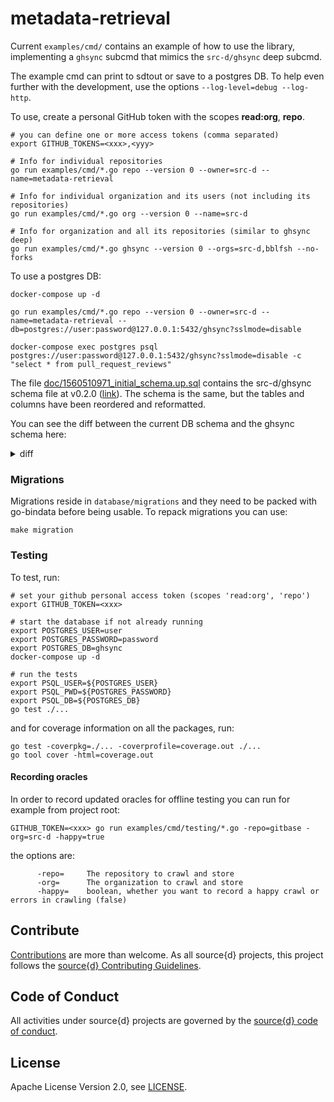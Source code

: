 # metadata-retrieval

Current `examples/cmd/` contains an example of how to use the library, implementing a `ghsync` subcmd that mimics the `src-d/ghsync` deep subcmd.

The example cmd can print to sdtout or save to a postgres DB. To help even further with the development, use the options `--log-level=debug --log-http`.

To use, create a personal GitHub token with the scopes **read:org**, **repo**.

```shell
# you can define one or more access tokens (comma separated)
export GITHUB_TOKENS=<xxx>,<yyy>

# Info for individual repositories
go run examples/cmd/*.go repo --version 0 --owner=src-d --name=metadata-retrieval

# Info for individual organization and its users (not including its repositories)
go run examples/cmd/*.go org --version 0 --name=src-d

# Info for organization and all its repositories (similar to ghsync deep)
go run examples/cmd/*.go ghsync --version 0 --orgs=src-d,bblfsh --no-forks
```

To use a postgres DB:

```shell
docker-compose up -d

go run examples/cmd/*.go repo --version 0 --owner=src-d --name=metadata-retrieval --db=postgres://user:password@127.0.0.1:5432/ghsync?sslmode=disable

docker-compose exec postgres psql postgres://user:password@127.0.0.1:5432/ghsync?sslmode=disable -c "select * from pull_request_reviews"
```

The file [doc/1560510971_initial_schema.up.sql](./doc/1560510971_initial_schema.up.sql) contains the src-d/ghsync schema file at v0.2.0 ([link](https://github.com/src-d/ghsync/blob/v0.2.0/models/sql/1560510971_initial_schema.up.sql)). The schema is the same, but the tables and columns have been reordered and reformatted.

You can see the diff between the current DB schema and the ghsync schema here:

<details><summary>diff</summary>

```diff
--- doc/1560510971_initial_schema.up.sql	2019-09-30 10:28:28.569403577 +0100
+++ database/migrations/000001_init.up.sql	2019-09-30 12:27:48.783414881 +0100
@@ -1,267 +1,251 @@
 BEGIN;

-CREATE TABLE organizations (
-  kallax_id serial NOT NULL PRIMARY KEY,
+CREATE TABLE IF NOT EXISTS organizations_versioned (
+  sum256 character varying(64) PRIMARY KEY,
+  versions integer ARRAY,

   avatar_url text,
   billing_email text,
-  blog text,
   collaborators bigint,
-  company text,
   created_at timestamptz,
   description text,
-  disk_usage bigint,
   email text,
-  followers bigint,
-  following bigint,
   htmlurl text,
   id bigint,
   location text,
   login text,
   name text,
   node_id text,
   owned_private_repos bigint,
-  private_gists bigint,
-  public_gists bigint,
   public_repos bigint,
   total_private_repos bigint,
   two_factor_requirement_enabled boolean,
-  type text,
   updated_at timestamptz
 );

-CREATE TABLE users (
-  kallax_id serial NOT NULL PRIMARY KEY,
+CREATE INDEX IF NOT EXISTS organizations_versions ON organizations_versioned (versions);
+
+CREATE TABLE IF NOT EXISTS users_versioned (
+  sum256 character varying(64) PRIMARY KEY,
+  versions integer ARRAY,

   avatar_url text,
   bio text,
-  blog text,
-  collaborators bigint,
   company text,
   created_at timestamptz,
-  disk_usage bigint,
   email text,
   followers bigint,
   following bigint,
-  gravatar_id text,
   hireable boolean,
   htmlurl text,
   id bigint,
   location text,
   login text,
   name text,
   node_id text,
   owned_private_repos bigint,
   private_gists bigint,
   public_gists bigint,
   public_repos bigint,
   site_admin boolean,
-  suspended_at timestamptz,
   total_private_repos bigint,
-  two_factor_authentication boolean,
-  type text,
   updated_at timestamptz
 );

-CREATE TABLE repositories (
-  kallax_id serial NOT NULL PRIMARY KEY,
+CREATE INDEX IF NOT EXISTS users_versions ON users_versioned (versions);

+CREATE TABLE IF NOT EXISTS repositories_versioned (
+  sum256 character varying(64) PRIMARY KEY,
+  versions integer ARRAY,
+
   allow_merge_commit boolean,
   allow_rebase_merge boolean,
   allow_squash_merge boolean,
   archived boolean,
-  auto_init boolean,
   clone_url text,
-  code_of_conduct jsonb,
   created_at timestamptz,
   default_branch text,
   description text,
   disabled boolean,
   fork boolean,
   forks_count bigint,
   full_name text,
-  git_url text,
-  gitignore_template text,
-  has_downloads boolean,
   has_issues boolean,
-  has_pages boolean,
-  has_projects boolean,
   has_wiki boolean,
   homepage text,
   htmlurl text,
   id bigint,
   language text,
-  license jsonb,
-  license_template text,
-  master_branch text,
   mirror_url text,
   name text,
-  network_count bigint,
   node_id text,
   open_issues_count bigint,
-  organization_id bigint NOT NULL,
-  organization_name text NOT NULL,
   owner_id bigint NOT NULL,
   owner_login text NOT NULL,
   owner_type text NOT NULL,
-  parent jsonb,
-  permissions jsonb,
   private boolean,
   pushed_at timestamptz,
-  size bigint,
-  source jsonb,
   sshurl text,
   stargazers_count bigint,
-  subscribers_count bigint,
-  svnurl text,
-  team_id bigint,
   topics text[] NOT NULL,
   updated_at timestamptz,
   watchers_count bigint
 );

-CREATE TABLE issues (
-  kallax_id serial NOT NULL PRIMARY KEY,
+CREATE INDEX IF NOT EXISTS repositories_versions ON repositories_versioned (versions);

-  assignee_id bigint NOT NULL,
-  assignee_login text NOT NULL,
-  assignees jsonb NOT NULL,
+CREATE TABLE IF NOT EXISTS issues_versioned (
+  sum256 character varying(64) PRIMARY KEY,
+  versions integer ARRAY,
+
+  assignees text[] NOT NULL,
   body text,
   closed_at timestamptz,
   closed_by_id bigint NOT NULL,
   closed_by_login text NOT NULL,
   comments bigint,
   created_at timestamptz,
   htmlurl text,
   id bigint,
   labels text[] NOT NULL,
   locked boolean,
-  milestone_id bigint NOT NULL,
+  milestone_id text NOT NULL,
   milestone_title text NOT NULL,
   node_id text,
   number bigint,
   repository_name text NOT NULL,
   repository_owner text NOT NULL,
   state text,
   title text,
   updated_at timestamptz,
   user_id bigint NOT NULL,
   user_login text NOT NULL
 );

-CREATE TABLE issue_comments (
-  kallax_id serial NOT NULL PRIMARY KEY,
+CREATE INDEX IF NOT EXISTS issues_versions ON issues_versioned (versions);
+
+CREATE TABLE IF NOT EXISTS issue_comments_versioned (
+  sum256 character varying(64) PRIMARY KEY,
+  versions integer ARRAY,

   author_association text,
   body text,
   created_at timestamptz,
   htmlurl text,
   id bigint,
   issue_number bigint NOT NULL,
   node_id text,
-  reactions jsonb,
   repository_name text NOT NULL,
   repository_owner text NOT NULL,
   updated_at timestamptz,
   user_id bigint NOT NULL,
   user_login text NOT NULL
 );

-CREATE TABLE pull_requests (
-  kallax_id serial NOT NULL PRIMARY KEY,
+CREATE INDEX IF NOT EXISTS issue_comments_versions ON issue_comments_versioned (versions);
+
+CREATE TABLE IF NOT EXISTS pull_requests_versioned (
+  sum256 character varying(64) PRIMARY KEY,
+  versions integer ARRAY,

   additions bigint,
-  assignee_id bigint NOT NULL,
-  assignee_login text NOT NULL,
-  assignees jsonb NOT NULL,
+  assignees text[] NOT NULL,
   author_association text,
-  base_label text NOT NULL,
   base_ref text NOT NULL,
   base_repository_name text NOT NULL,
   base_repository_owner text NOT NULL,
   base_sha text NOT NULL,
   base_user text NOT NULL,
   body text,
   changed_files bigint,
   closed_at timestamptz,
   comments bigint,
   commits bigint,
   created_at timestamptz,
   deletions bigint,
-  draft boolean,
-  head_label text NOT NULL,
   head_ref text NOT NULL,
   head_repository_name text NOT NULL,
   head_repository_owner text NOT NULL,
   head_sha text NOT NULL,
   head_user text NOT NULL,
   htmlurl text,
   id bigint,
   labels text[] NOT NULL,
   maintainer_can_modify boolean,
   merge_commit_sha text,
   mergeable boolean,
-  mergeable_state text,
   merged boolean,
   merged_at timestamptz,
   merged_by_id bigint NOT NULL,
   merged_by_login text NOT NULL,
-  milestone_id bigint NOT NULL,
+  milestone_id text NOT NULL,
   milestone_title text NOT NULL,
   node_id text,
   number bigint,
   repository_name text NOT NULL,
   repository_owner text NOT NULL,
-  requested_reviewers jsonb NOT NULL,
   review_comments bigint,
   state text,
   title text,
   updated_at timestamptz,
   user_id bigint NOT NULL,
   user_login text NOT NULL
 );

-CREATE TABLE pull_request_reviews (
-  kallax_id serial NOT NULL PRIMARY KEY,
+CREATE INDEX IF NOT EXISTS pull_requests_versions ON pull_requests_versioned (versions);
+
+CREATE TABLE IF NOT EXISTS pull_request_reviews_versioned (
+  sum256 character varying(64) PRIMARY KEY,
+  versions integer ARRAY,

   body text,
   commit_id text,
   htmlurl text,
   id bigint,
   node_id text,
   pull_request_number bigint NOT NULL,
   repository_name text NOT NULL,
   repository_owner text NOT NULL,
   state text,
   submitted_at timestamptz,
   user_id bigint NOT NULL,
   user_login text NOT NULL
 );

-CREATE TABLE pull_request_comments (
-  kallax_id serial NOT NULL PRIMARY KEY,
+CREATE INDEX IF NOT EXISTS pull_request_reviews_versions ON pull_request_reviews_versioned (versions);
+
+/*
+The name is used for compatiblity with ghsync, but pull_request_comments
+does not store the IssueComment's of PullRequest's.
+Instead it stores the PullRequestReviewComment, so a better name would be
+pull_request_review_comments
+*/
+CREATE TABLE IF NOT EXISTS pull_request_comments_versioned (
+  sum256 character varying(64) PRIMARY KEY,
+  versions integer ARRAY,

   author_association text,
   body text,
   commit_id text,
   created_at timestamptz,
   diff_hunk text,
   htmlurl text,
   id bigint,
   in_reply_to bigint,
   node_id text,
   original_commit_id text,
   original_position bigint,
   path text,
   position bigint,
   pull_request_number bigint NOT NULL,
   pull_request_review_id bigint,
-  reactions jsonb,
   repository_name text NOT NULL,
   repository_owner text NOT NULL,
   updated_at timestamptz,
   user_id bigint NOT NULL,
   user_login text NOT NULL
 );

+CREATE INDEX IF NOT EXISTS pull_request_comments_versions ON pull_request_comments_versioned (versions);
+
 COMMIT;
```

</details>

### Migrations

Migrations reside in `database/migrations` and they need to be packed with go-bindata before being usable.
To repack migrations you can use:

```shell
make migration
```

### Testing

To test, run:

```shell
# set your github personal access token (scopes 'read:org', 'repo')
export GITHUB_TOKEN=<xxx>

# start the database if not already running
export POSTGRES_USER=user
export POSTGRES_PASSWORD=password
export POSTGRES_DB=ghsync
docker-compose up -d

# run the tests
export PSQL_USER=${POSTGRES_USER}
export PSQL_PWD=${POSTGRES_PASSWORD}
export PSQL_DB=${POSTGRES_DB}
go test ./...
```

and for coverage information on all the packages, run:

```shell
go test -coverpkg=./... -coverprofile=coverage.out ./...
go tool cover -html=coverage.out
```

#### Recording oracles

In order to record updated oracles for offline testing you can run for example from project root:

```shell
GITHUB_TOKEN=<xxx> go run examples/cmd/testing/*.go -repo=gitbase -org=src-d -happy=true
````

the options are:

```
      -repo=     The repository to crawl and store
      -org=      The organization to crawl and store
      -happy=    boolean, whether you want to record a happy crawl or errors in crawling (false)
```

## Contribute

[Contributions](https://github.com/src-d/metadata-retrieval/issues) are more than welcome. As all source{d} projects, this project follows the
[source{d} Contributing Guidelines](https://github.com/src-d/guide/blob/master/engineering/documents/CONTRIBUTING.md).


## Code of Conduct

All activities under source{d} projects are governed by the
[source{d} code of conduct](https://github.com/src-d/guide/blob/master/.github/CODE_OF_CONDUCT.md).


## License

Apache License Version 2.0, see [LICENSE](LICENSE.md).
